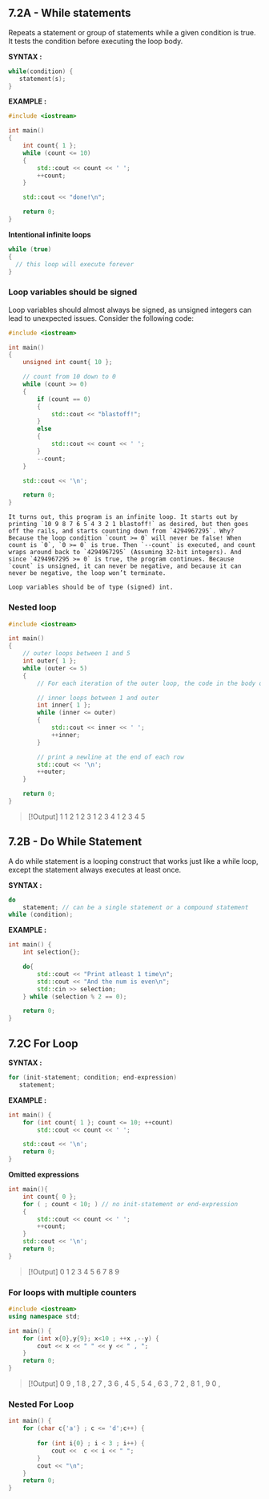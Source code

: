 
## 7.2A - While statements

Repeats a statement or group of statements while a given condition is true. It tests the condition before executing the loop body.

**SYNTAX :**
```cpp
while(condition) {
   statement(s);
}
```

**EXAMPLE  :**

```cpp
#include <iostream>

int main()
{
    int count{ 1 };
    while (count <= 10)
    {
        std::cout << count << ' ';
        ++count;
    }

    std::cout << "done!\n";

    return 0;
}
```

**Intentional infinite loops**


```cpp
while (true)
{
  // this loop will execute forever
}
```

### Loop variables should be signed

Loop variables should almost always be signed, as unsigned integers can lead to unexpected issues. Consider the following code:

```cpp
#include <iostream>

int main()
{
    unsigned int count{ 10 };

    // count from 10 down to 0
    while (count >= 0)
    {
        if (count == 0)
        {
            std::cout << "blastoff!";
        }
        else
        {
            std::cout << count << ' ';
        }
        --count;
    }

    std::cout << '\n';

    return 0;
}
```

```ad-danger
It turns out, this program is an infinite loop. It starts out by printing `10 9 8 7 6 5 4 3 2 1 blastoff!` as desired, but then goes off the rails, and starts counting down from `4294967295`. Why? Because the loop condition `count >= 0` will never be false! When count is `0`, `0 >= 0` is true. Then `--count` is executed, and count wraps around back to `4294967295` (Assuming 32-bit integers). And since `4294967295 >= 0` is true, the program continues. Because `count` is unsigned, it can never be negative, and because it can never be negative, the loop won’t terminate.
```

```ad-tip
Loop variables should be of type (signed) int.

```

### Nested loop
```cpp
#include <iostream>

int main()
{
    // outer loops between 1 and 5
    int outer{ 1 };
    while (outer <= 5)
    {
        // For each iteration of the outer loop, the code in the body of the loop executes once

        // inner loops between 1 and outer
        int inner{ 1 };
        while (inner <= outer)
        {
            std::cout << inner << ' ';
            ++inner;
        }

        // print a newline at the end of each row
        std::cout << '\n';
        ++outer;
    }

    return 0;
}
```

> [!Output]
> 1
1 2
1 2 3
1 2 3 4
1 2 3 4 5

## 7.2B - Do  While Statement

A do while statement is a looping construct that works just like a while loop, except the statement always executes at least once.

**SYNTAX :**
```cpp
do
    statement; // can be a single statement or a compound statement
while (condition);
```

**EXAMPLE  :**

```cpp
int main() {
    int selection{};

    do{
        std::cout << "Print atleast 1 time\n";
        std::cout << "And the num is even\n";
        std::cin >> selection;
    } while (selection % 2 == 0);

    return 0;
}
```

## 7.2C For Loop

**SYNTAX :**
```cpp
for (init-statement; condition; end-expression)
   statement;
```

**EXAMPLE  :**

```cpp
int main() {
    for (int count{ 1 }; count <= 10; ++count)
        std::cout << count << ' ';

    std::cout << '\n';
    return 0;
}
```

**Omitted expressions**

```cpp
int main(){
    int count{ 0 };
    for ( ; count < 10; ) // no init-statement or end-expression
    {
        std::cout << count << ' ';
        ++count;
    }
    std::cout << '\n';
    return 0;
}
```

> [!Output]
> 0 1 2 3 4 5 6 7 8 9


### For loops with multiple counters


```cpp
#include <iostream>
using namespace std;

int main() {
    for (int x{0},y{9}; x<10 ; ++x ,--y) {
        cout << x << " " << y << " , ";
    }
    return 0;
}
```

> [!Output]
> 0 9 , 1 8 , 2 7 , 3 6 , 4 5 , 5 4 , 6 3 , 7 2 , 8 1 , 9 0 , 


### Nested For Loop

```cpp
int main() {
    for (char c{'a'} ; c <= 'd';c++) {
            
        for (int i{0} ; i < 3 ; i++) {
            cout <<  c << i << " ";
        }
        cout << "\n";
    }
    return 0;
}
```

###